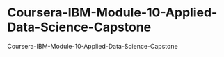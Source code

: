 # Coursera-IBM-Module-10-Applied-Data-Science-Capstone
Coursera-IBM-Module-10-Applied-Data-Science-Capstone
